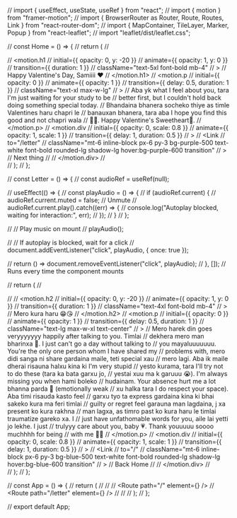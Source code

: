 // import { useEffect, useState, useRef } from "react";
// import { motion } from "framer-motion";
// import { BrowserRouter as Router, Route, Routes, Link } from "react-router-dom";
// import { MapContainer, TileLayer, Marker, Popup } from "react-leaflet";
// import "leaflet/dist/leaflet.css";

// const Home = () => {
// return (
// <div className="min-h-screen bg-gradient-to-br from-[#1A1A40] to-[#4C2A85] flex flex-col items-center justify-center text-white text-center p-6">
// <motion.h1
// initial={{ opacity: 0, y: -20 }}
// animate={{ opacity: 1, y: 0 }}
// transition={{ duration: 1 }}
// className="text-5xl font-bold mb-4"
// >
// Happy Valentine's Day, Samiiii ❤️
// </motion.h1>
// <motion.p
// initial={{ opacity: 0 }}
// animate={{ opacity: 1 }}
// transition={{ delay: 0.5, duration: 1 }}
// className="text-xl max-w-lg"
// >
// Aba yk what I feel about you, tara I'm just waiting for your study to be
// better first, but I couldn't hold back doing something special today.
// Bhandaina bhanera socheko thiye as timle Valentines haru chapri le
// banauxan bhanera, tara aba I hope you find this good and not chapri wala
// 🙂😉. Happy Valentine's Sweetheart💞.
// </motion.p>
// <motion.div
// initial={{ opacity: 0, scale: 0.8 }}
// animate={{ opacity: 1, scale: 1 }}
// transition={{ delay: 1, duration: 0.5 }}
// >
// <Link
// to="/letter"
// className="mt-6 inline-block px-6 py-3 bg-purple-500 text-white font-bold rounded-lg shadow-lg hover:bg-purple-600 transition"
// >
// Next thing
// </Link>
// </motion.div>
// </div>
// );
// };

// const Letter = () => {
// const audioRef = useRef(null);

// useEffect(() => {
// const playAudio = () => {
// if (audioRef.current) {
// audioRef.current.muted = false; // Unmute
// audioRef.current.play().catch((err) => {
// console.log("Autoplay blocked, waiting for interaction:", err);
// });
// }
// };

// // Play music on mount
// playAudio();

// // If autoplay is blocked, wait for a click
// document.addEventListener("click", playAudio, { once: true });

// return () => document.removeEventListener("click", playAudio);
// }, []); // Runs every time the component mounts

// return (
// <div className="min-h-screen bg-gradient-to-bl from-[#1A1A40] to-[#4C2A85] flex flex-col items-center justify-center text-white p-6">
// <audio ref={audioRef} autoPlay loop muted>
// <source src="/wanna_be_yours.mp3" type="audio/mpeg" />
// Your browser does not support the audio element.
// </audio>
// <motion.h2
// initial={{ opacity: 0, y: -20 }}
// animate={{ opacity: 1, y: 0 }}
// transition={{ duration: 1 }}
// className="text-4xl font-bold mb-4"
// >
// Mero kura haru 😁😘
// </motion.h2>
// <motion.p
// initial={{ opacity: 0 }}
// animate={{ opacity: 1 }}
// transition={{ delay: 0.5, duration: 1 }}
// className="text-lg max-w-xl text-center"
// >
// Mero harek din goes veryyyyyyy happily after talking to you. Timlai
// dekhera mero man bharinxa 🫠. I just can't go a day without talking to
// you mayaluuuuuuu. You're the only one person whom I have shared my
// problems with, mero didi sanga ni share gardaina maile, teti special xau
// mero lagi. Aba ik maile dherai risauna halxu kina ki I'm very stupid
// yesto kurama, tara I'll try not to do these (tara ka bata garxu jo,
// yestai xuu ma k garuuu 😭). I'm always missing you when hami boleko
// hudainam. Your absence hurt me a lot bhanna parda 🥲 (emotionally weak
// xu halka tara I do respect your space). Aba timi risauda kasto feel
// garxu tyo ta express gardaina kina ki bhai sakeko kura ma feri timlai
// guilty or regret feel garauna man lagdaina, j xa present ko kura rakhna
// man lagxa, as timro past ko kura haru le timlai traumatize gareko xa. I
// just have unfathomable words for you, aile lai yetti jo lekhe. I just
// trulyyy care about you, baby 💗. Thank youuuuu soooo muchhhh for being
// with me 💞💞
// </motion.p>
// <motion.div
// initial={{ opacity: 0, scale: 0.8 }}
// animate={{ opacity: 1, scale: 1 }}
// transition={{ delay: 1, duration: 0.5 }}
// >
// <Link
// to="/"
// className="mt-6 inline-block px-6 py-3 bg-blue-500 text-white font-bold rounded-lg shadow-lg hover:bg-blue-600 transition"
// >
// Back Home
// </Link>
// </motion.div>
// </div>
// );
// };

// const App = () => {
// return (
// <Router>
// <Routes>
// <Route path="/" element={<Home />} />
// <Route path="/letter" element={<Letter />} />
// </Routes>
// </Router>
// );
// };

// export default App;
